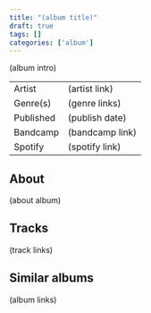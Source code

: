 ```yaml
---
title: "(album title)"
draft: true
tags: []
categories: ['album']
---
```


(album intro)

|              |                                  |
| ------------ | -------------------------------- |
| Artist       | (artist link)                    |
| Genre(s)     | (genre links)                    |
| Published    | (publish date)                   |
| Bandcamp     | (bandcamp link)                  |
| Spotify      | (spotify link)                   |

## About
(about album)

## Tracks
(track links)

## Similar albums
(album links)